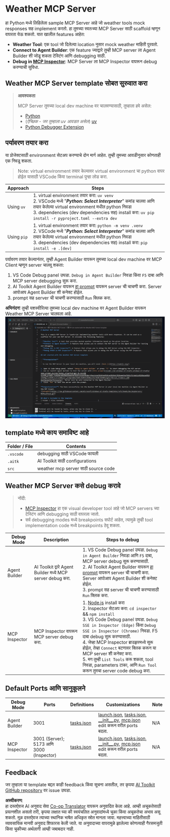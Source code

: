 <!--
CO_OP_TRANSLATOR_METADATA:
{
  "original_hash": "999c5e7623c1e2d5e5a07c2feb39eb67",
  "translation_date": "2025-06-10T06:27:24+00:00",
  "source_file": "10-StreamliningAIWorkflowsBuildingAnMCPServerWithAIToolkit/lab3/code/weather_mcp/README.md",
  "language_code": "mr"
}
-->
# Weather MCP Server

हा Python मध्ये लिहिलेला sample MCP Server आहे जो weather tools mock responses सह implement करतो. हा तुमच्या स्वतःच्या MCP Server साठी scaffold म्हणून वापरता येऊ शकतो. यात खालील features आहेत:

- **Weather Tool**: एक tool जो दिलेल्या location नुसार mock weather माहिती पुरवतो.
- **Connect to Agent Builder**: एक feature ज्याद्वारे तुम्ही MCP server ला Agent Builder शी जोडू शकता टेस्टिंग आणि debugging साठी.
- **Debug in [MCP Inspector](https://github.com/modelcontextprotocol/inspector)**: MCP Server ला MCP Inspector वापरून debug करण्याची सुविधा.

## Weather MCP Server template सोबत सुरुवात करा

> **आवश्यकता**
>
> MCP Server तुमच्या local dev machine वर चालवण्यासाठी, तुम्हाला हवे असेल:
>
> - [Python](https://www.python.org/)
> - (*ऐच्छिक - जर तुम्हाला uv आवडत असेल*) [uv](https://github.com/astral-sh/uv)
> - [Python Debugger Extension](https://marketplace.visualstudio.com/items?itemName=ms-python.debugpy)

## पर्यावरण तयार करा

या प्रोजेक्टसाठी environment सेटअप करण्याचे दोन मार्ग आहेत. तुम्ही तुमच्या आवडीनुसार कोणताही एक निवडू शकता.

> Note: virtual environment तयार केल्यावर virtual environment चा python वापर होईल यासाठी VSCode किंवा terminal पुन्हा लोड करा.

| Approach | Steps |
| -------- | ----- |
| Using `uv` | 1. virtual environment तयार करा: `uv venv` <br>2. VSCode मध्ये "***Python: Select Interpreter***" कमांड चालवा आणि तयार केलेल्या virtual environment मधील python निवडा <br>3. dependencies (dev dependencies सह) install करा: `uv pip install -r pyproject.toml --extra dev` |
| Using `pip` | 1. virtual environment तयार करा: `python -m venv .venv` <br>2. VSCode मध्ये "***Python: Select Interpreter***" कमांड चालवा आणि तयार केलेल्या virtual environment मधील python निवडा<br>3. dependencies (dev dependencies सह) install करा: `pip install -e .[dev]` |

पर्यावरण तयार केल्यानंतर, तुम्ही Agent Builder वापरून तुमच्या local dev machine वर MCP Client म्हणून server चालवू शकता:
1. VS Code Debug panel उघडा. `Debug in Agent Builder` निवडा किंवा `F5` दाबा आणि MCP server debugging सुरू करा.
2. AI Toolkit Agent Builder वापरून [हा prompt](../../../../../../../../../../../open_prompt_builder) वापरून server ची चाचणी करा. Server आपोआप Agent Builder शी कनेक्ट होईल.
3. prompt सह server ची चाचणी करण्यासाठी `Run` क्लिक करा.

**अभिनंदन**! तुम्ही यशस्वीरित्या तुमच्या local dev machine वर Agent Builder वापरून Weather MCP Server चालवला आहे.
![DebugMCP](https://raw.githubusercontent.com/microsoft/windows-ai-studio-templates/refs/heads/dev/mcpServers/mcp_debug.gif)

## template मध्ये काय समाविष्ट आहे

| Folder / File| Contents                                     |
| ------------ | -------------------------------------------- |
| `.vscode`    | debugging साठी VSCode फायली                   |
| `.aitk`      | AI Toolkit साठी configurations                |
| `src`        | weather mcp server साठी source code           |

## Weather MCP Server कसे debug करावे

> नोंदी:
> - [MCP Inspector](https://github.com/modelcontextprotocol/inspector) हा एक visual developer tool आहे जो MCP servers च्या टेस्टिंग आणि debugging साठी वापरला जातो.
> - सर्व debugging modes मध्ये breakpoints सपोर्ट आहेत, त्यामुळे तुम्ही tool implementation code मध्ये breakpoints ठेवू शकता.

| Debug Mode | Description | Steps to debug |
| ---------- | ----------- | --------------- |
| Agent Builder | AI Toolkit द्वारे Agent Builder मध्ये MCP server debug करा. | 1. VS Code Debug panel उघडा. `Debug in Agent Builder` निवडा आणि `F5` दाबा, MCP server debug सुरू करण्यासाठी.<br>2. AI Toolkit Agent Builder वापरून [हा prompt](../../../../../../../../../../../open_prompt_builder) वापरून server ची चाचणी करा. Server आपोआप Agent Builder शी कनेक्ट होईल.<br>3. prompt सह server ची चाचणी करण्यासाठी `Run` क्लिक करा. |
| MCP Inspector | MCP Inspector वापरून MCP server debug करा. | 1. [Node.js](https://nodejs.org/) install करा<br> 2. Inspector सेटअप करा: `cd inspector` && `npm install` <br> 3. VS Code Debug panel उघडा. `Debug SSE in Inspector (Edge)` किंवा `Debug SSE in Inspector (Chrome)` निवडा. F5 दाबा debug सुरू करण्यासाठी.<br> 4. जेव्हा MCP Inspector ब्राउझरमध्ये सुरू होईल, तेव्हा `Connect` बटणावर क्लिक करून या MCP server शी कनेक्ट करा.<br> 5. मग तुम्ही `List Tools` करू शकता, tool निवडा, parameters टाका, आणि `Run Tool` करून तुमचा server code debug करा.<br> |

## Default Ports आणि सानुकूलने

| Debug Mode | Ports | Definitions | Customizations | Note |
| ---------- | ----- | ------------ | -------------- |-------------- |
| Agent Builder | 3001 | [tasks.json](../../../../../../10-StreamliningAIWorkflowsBuildingAnMCPServerWithAIToolkit/lab3/code/weather_mcp/.vscode/tasks.json) | [launch.json](../../../../../../10-StreamliningAIWorkflowsBuildingAnMCPServerWithAIToolkit/lab3/code/weather_mcp/.vscode/launch.json), [tasks.json](../../../../../../10-StreamliningAIWorkflowsBuildingAnMCPServerWithAIToolkit/lab3/code/weather_mcp/.vscode/tasks.json), [\_\_init\_\_.py](../../../../../../10-StreamliningAIWorkflowsBuildingAnMCPServerWithAIToolkit/lab3/code/weather_mcp/src/__init__.py), [mcp.json](../../../../../../10-StreamliningAIWorkflowsBuildingAnMCPServerWithAIToolkit/lab3/code/weather_mcp/.aitk/mcp.json) edit करून वरील ports बदला. | N/A |
| MCP Inspector | 3001 (Server); 5173 आणि 3000 (Inspector) | [tasks.json](../../../../../../10-StreamliningAIWorkflowsBuildingAnMCPServerWithAIToolkit/lab3/code/weather_mcp/.vscode/tasks.json) | [launch.json](../../../../../../10-StreamliningAIWorkflowsBuildingAnMCPServerWithAIToolkit/lab3/code/weather_mcp/.vscode/launch.json), [tasks.json](../../../../../../10-StreamliningAIWorkflowsBuildingAnMCPServerWithAIToolkit/lab3/code/weather_mcp/.vscode/tasks.json), [\_\_init\_\_.py](../../../../../../10-StreamliningAIWorkflowsBuildingAnMCPServerWithAIToolkit/lab3/code/weather_mcp/src/__init__.py), [mcp.json](../../../../../../10-StreamliningAIWorkflowsBuildingAnMCPServerWithAIToolkit/lab3/code/weather_mcp/.aitk/mcp.json) edit करून वरील ports बदला.| N/A |

## Feedback

जर तुम्हाला या template बद्दल काही feedback किंवा सूचना असतील, तर कृपया [AI Toolkit GitHub repository](https://github.com/microsoft/vscode-ai-toolkit/issues) वर issue उघडा.

**अस्वीकरण**:  
हा दस्तऐवज AI अनुवाद सेवा [Co-op Translator](https://github.com/Azure/co-op-translator) वापरून अनुवादित केला आहे. आम्ही अचूकतेसाठी प्रयत्नशील असलो तरी, कृपया लक्षात घ्या की स्वयंचलित अनुवादांमध्ये चुका किंवा अचूकतेचा अभाव असू शकतो. मूळ दस्तऐवज त्याच्या स्थानिक भाषेत अधिकृत स्रोत मानला जावा. महत्त्वाच्या माहितीसाठी व्यावसायिक मानवी अनुवाद शिफारस केली जाते. या अनुवादाच्या वापरामुळे झालेल्या कोणत्याही गैरसमजुती किंवा चुकीच्या अर्थलागी आम्ही जबाबदार नाही.